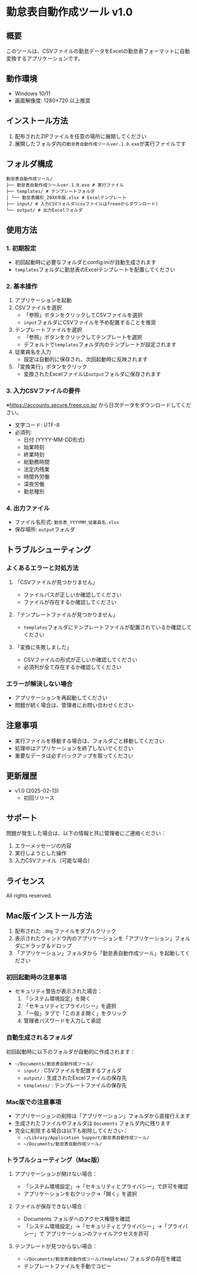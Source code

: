# 勤怠表自動作成ツール v1.0

## 概要
このツールは、CSVファイルの勤怠データをExcelの勤怠表フォーマットに自動変換するアプリケーションです。

## 動作環境
- Windows 10/11
- 画面解像度: 1280×720 以上推奨

## インストール方法
1. 配布されたZIPファイルを任意の場所に展開してください
2. 展開したフォルダ内の`勤怠表自動作成ツールver.1.0.exe`が実行ファイルです

## フォルダ構成

```
勤怠表自動作成ツール/
├── 勤怠表自動作成ツールver.1.0.exe # 実行ファイル
├── templates/ # テンプレートフォルダ
│ └── 勤怠表雛形_20XX年版.xlsx # Excelテンプレート
├── input/ # 入力CSVフォルダ(csvファイルはfreeeからダウンロード)
└── output/ # 出力Excelフォルダ
```

## 使用方法

### 1. 初期設定
- 初回起動時に必要なフォルダとconfig.iniが自動生成されます
- `templates`フォルダに勤怠表のExcelテンプレートを配置してください

### 2. 基本操作
1. アプリケーションを起動
2. CSVファイルを選択
   - 「参照」ボタンをクリックしてCSVファイルを選択
   - `input`フォルダにCSVファイルを予め配置することを推奨
3. テンプレートファイルを選択
   - 「参照」ボタンをクリックしてテンプレートを選択
   - デフォルトで`templates`フォルダ内のテンプレートが設定されます
4. 従業員名を入力
   - 設定は自動的に保存され、次回起動時に反映されます
5. 「変換実行」ボタンをクリック
   - 変換されたExcelファイルは`output`フォルダに保存されます

### 3. 入力CSVファイルの要件

※https://accounts.secure.freee.co.jp/ から日次データをダウンロードしてください。

- 文字コード: UTF-8
- 必須列:
  - 日付 (YYYY-MM-DD形式)
  - 始業時刻
  - 終業時刻
  - 総勤務時間
  - 法定内残業
  - 時間外労働
  - 深夜労働
  - 勤怠種別

### 4. 出力ファイル
- ファイル名形式: `勤怠表_YYYYMM_従業員名.xlsx`
- 保存場所: `output`フォルダ

## トラブルシューティング

### よくあるエラーと対処方法
1. 「CSVファイルが見つかりません」
   - ファイルパスが正しいか確認してください
   - ファイルが存在するか確認してください

2. 「テンプレートファイルが見つかりません」
   - `templates`フォルダにテンプレートファイルが配置されているか確認してください

3. 「変換に失敗しました」
   - CSVファイルの形式が正しいか確認してください
   - 必須列が全て存在するか確認してください

### エラーが解決しない場合
- アプリケーションを再起動してください
- 問題が続く場合は、管理者にお問い合わせください

## 注意事項
- 実行ファイルを移動する場合は、フォルダごと移動してください
- 処理中はアプリケーションを終了しないでください
- 重要なデータは必ずバックアップを取ってください

## 更新履歴
- v1.0 (2025-02-13)
  - 初回リリース

## サポート
問題が発生した場合は、以下の情報と共に管理者にご連絡ください：
1. エラーメッセージの内容
2. 実行しようとした操作
3. 入力CSVファイル（可能な場合）

## ライセンス
All rights reserved.

## Mac版インストール方法
1. 配布された `.dmg` ファイルをダブルクリック
2. 表示されたウィンドウ内のアプリケーションを「アプリケーション」フォルダにドラッグ＆ドロップ
3. 「アプリケーション」フォルダから「勤怠表自動作成ツール」を起動してください

### 初回起動時の注意事項
- セキュリティ警告が表示された場合：
  1. 「システム環境設定」を開く
  2. 「セキュリティとプライバシー」を選択
  3. 「一般」タブで「このまま開く」をクリック
  4. 管理者パスワードを入力して承認

### 自動生成されるフォルダ
初回起動時に以下のフォルダが自動的に作成されます：
- `~/Documents/勤怠表自動作成ツール/`
  - `input/` : CSVファイルを配置するフォルダ
  - `output/` : 生成されたExcelファイルの保存先
  - `templates/` : テンプレートファイルの保存先

### Mac版での注意事項
- アプリケーションの削除は「アプリケーション」フォルダから直接行えます
- 生成されたファイルやフォルダは `Documents` フォルダ内に残ります
- 完全に削除する場合は以下も削除してください：
  - `~/Library/Application Support/勤怠表自動作成ツール/`
  - `~/Documents/勤怠表自動作成ツール/`

### トラブルシューティング（Mac版）
1. アプリケーションが開けない場合：
   - 「システム環境設定」→「セキュリティとプライバシー」で許可を確認
   - アプリケーションを右クリック→「開く」を選択

2. ファイルが保存できない場合：
   - Documents フォルダへのアクセス権限を確認
   - 「システム環境設定」→「セキュリティとプライバシー」→「プライバシー」で
     アプリケーションのファイルアクセスを許可

3. テンプレートが見つからない場合：
   - `~/Documents/勤怠表自動作成ツール/templates/` フォルダの存在を確認
   - テンプレートファイルを手動でコピー
